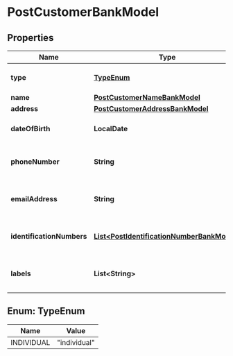 

# PostCustomerBankModel


## Properties

| Name | Type | Description | Notes |
|------------ | ------------- | ------------- | -------------|
|**type** | [**TypeEnum**](#TypeEnum) | The customer&#39;s type. |  |
|**name** | [**PostCustomerNameBankModel**](PostCustomerNameBankModel.md) |  |  [optional] |
|**address** | [**PostCustomerAddressBankModel**](PostCustomerAddressBankModel.md) |  |  [optional] |
|**dateOfBirth** | **LocalDate** | The customer&#39;s date of birth. |  [optional] |
|**phoneNumber** | **String** | The customer&#39;s phone number. |  [optional] |
|**emailAddress** | **String** | The customer&#39;s email address. |  [optional] |
|**identificationNumbers** | [**List&lt;PostIdentificationNumberBankModel&gt;**](PostIdentificationNumberBankModel.md) | The customer&#39;s identification numbers. |  [optional] |
|**labels** | **List&lt;String&gt;** | The labels associated with the customer. |  [optional] |



## Enum: TypeEnum

| Name | Value |
|---- | -----|
| INDIVIDUAL | &quot;individual&quot; |



